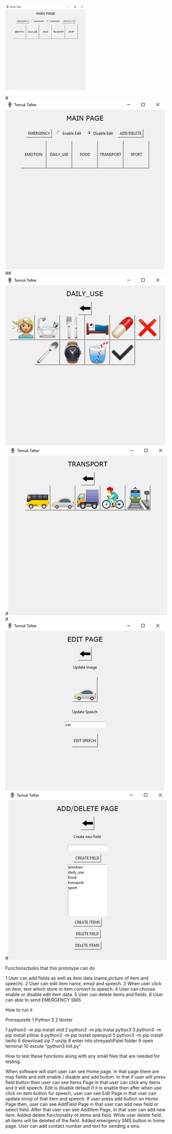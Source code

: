 <img src="ScreenShots/1.PNG" width="250">

#![Alt text](/ScreenShots/1.PNG?raw=true "Optional Title")
##![Alt text](/ScreenShots/2.PNG?raw=true "Optional Title")
#![Alt text](/ScreenShots/3.PNG?raw=true "Optional Title")
#![Alt text](/ScreenShots/4.PNG?raw=true "Optional Title")
#![Alt text](/ScreenShots/5.PNG?raw=true "Optional Title")

Functions/tasks that this prototype can do

1 User can add fields as well as item data (name,picture of item and speech).
2 User can edit item name, emoji and speech.
3 When user click on item, text which store in item convert to speech.
4 User can choose enable or disable edit item data.
5 User can delete items and fields.
6 User can able to send EMERGENCY SMS 

How to run it

Prerequisite
1 Python 3
2 tkinter

1 python3 -m pip install xlrd 
2 python3 -m pip instal pyttsx3
3 python3 -m pip install pillow
4 python3 -m pip install openpyxl
5 python3 -m pip install twilio
6 download zip
7 unzip
8 enter into shreyashPatel folder
9 open terminal 
10 excute "python3 Init.py"

How to test these functions along with any small files that are needed for testing.

When software will start user can see Home page. In that page there are may fields and edit enable / disable and add button. In that if user will press field button then user 
can see Items Page in that user can click any items and it will speech. Edit is disable default if it is enable then after when use click on item button for speech, user can see 
Edit Page in that user can update emoji of that item and speech. If user press add button on Home Page then, user can see AddField Page in that user can add new field or
select field. After that user can see AddItem Page, In that user can add new item. Added delete functionality of items and field. While user delete field, all items will be deleted
of the field. Added emergency SMS button in home page. User can add contact number and text for sending a sms.


    

